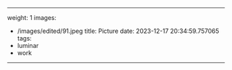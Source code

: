 
---
weight: 1
images:
- /images/edited/91.jpeg
title: Picture
date: 2023-12-17 20:34:59.757065
tags:
- luminar
- work
---
